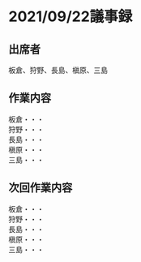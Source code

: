 # 2021/09/22議事録

## 出席者
板倉、狩野、長島、槇原、三島

## 作業内容
板倉・・・<br>
狩野・・・<br>
長島・・・<br>
槇原・・・<br>
三島・・・<br>

## 次回作業内容
板倉・・・<br>
狩野・・・<br>
長島・・・<br>
槇原・・・<br>
三島・・・<br>
